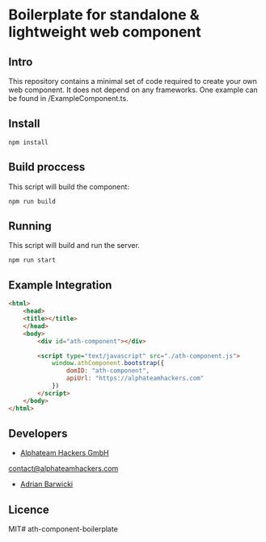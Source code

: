 # Boilerplate for standalone & lightweight web component

## Intro
This repository contains a minimal set of code required to create your own web component. It does not depend on any frameworks.
One example can be found in /ExampleComponent.ts.

## Install
```
npm install
```

## Build proccess
This script will build the component:
```
npm run build
```

## Running
This script will build and run the server. 
```
npm run start
```

## Example Integration
```html
<html>
    <head>
    <title></title>
    </head>
    <body> 
        <div id="ath-component"></div>

        <script type="text/javascript" src="./ath-component.js">
            window.athComponent.bootstrap({
                domID: "ath-component",
                apiUrl: "https://alphateamhackers.com"
            })
        </script>
    </body>
</html>
```

## Developers
* [Alphateam Hackers GmbH](https://alphateamhackers.com)

contact@alphateamhackers.com

* [Adrian Barwicki](adrianbarwicki.com)


## Licence
MIT# ath-component-boilerplate
